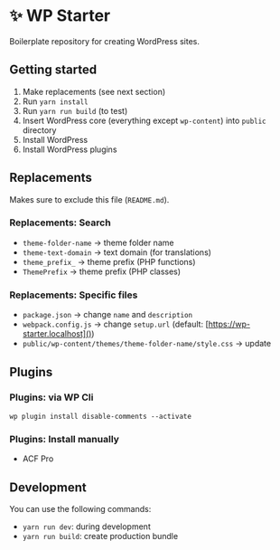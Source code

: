 # ✨ WP Starter
Boilerplate repository for creating WordPress sites.

## Getting started
1. Make replacements (see next section)
2. Run `yarn install`
3. Run `yarn run build` (to test)
4. Insert WordPress core (everything except `wp-content`) into `public` directory
5. Install WordPress
6. Install WordPress plugins

## Replacements
Makes sure to exclude this file (`README.md`).

### Replacements: Search
- `theme-folder-name` → theme folder name
- `theme-text-domain` → text domain (for translations)
- `theme_prefix_` → theme prefix (PHP functions)
- `ThemePrefix` → theme prefix (PHP classes)

### Replacements: Specific files
- `package.json` → change `name` and `description`
- `webpack.config.js` → change `setup.url` (default: [https://wp-starter.localhost]())
- `public/wp-content/themes/theme-folder-name/style.css` → update

## Plugins

### Plugins: via WP Cli
```console
wp plugin install disable-comments --activate
```

### Plugins: Install manually
- ACF Pro

## Development
You can use the following commands:

- `yarn run dev`: during development
- `yarn run build`: create production bundle